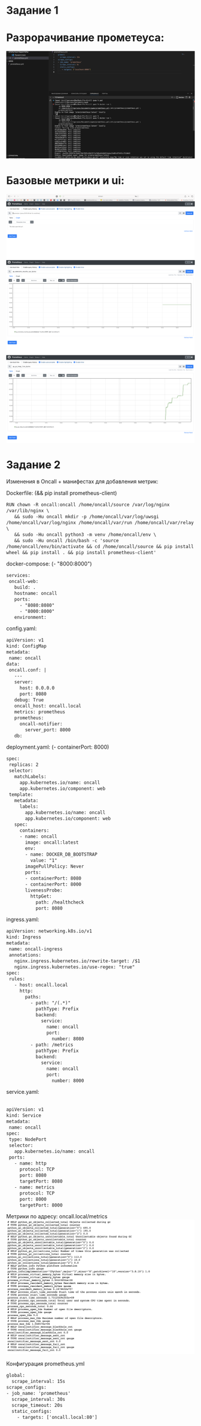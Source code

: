 # Задание 1

# Разрорачивание прометеуса:

![Иллюстрация к проекту](https://github.com/randnull/sre-hw/blob/main/photo/docker-prom.png)

# Базовые метрики и ui:

![Иллюстрация к проекту](https://github.com/randnull/sre-hw/blob/main/photo/prom-ui.png)
![Иллюстрация к проекту](https://github.com/randnull/sre-hw/blob/main/photo/somemetric.png)
![Иллюстрация к проекту](https://github.com/randnull/sre-hw/blob/main/photo/some2metric.png)

# Задание 2

Изменения в Oncall + манифестах для добавления метрик:

Dockerfile: (&& pip install prometheus-client)
```
RUN chown -R oncall:oncall /home/oncall/source /var/log/nginx /var/lib/nginx \
   && sudo -Hu oncall mkdir -p /home/oncall/var/log/uwsgi /home/oncall/var/log/nginx /home/oncall/var/run /home/oncall/var/relay \
   && sudo -Hu oncall python3 -m venv /home/oncall/env \
   && sudo -Hu oncall /bin/bash -c 'source /home/oncall/env/bin/activate && cd /home/oncall/source && pip install wheel && pip install . && pip install prometheus-client'
```
docker-compose: (- "8000:8000")
```
services:
 oncall-web:
   build: .
   hostname: oncall
   ports:
     - "8080:8080"
     - "8000:8000"
   environment:
```
config.yaml:

```
apiVersion: v1
kind: ConfigMap
metadata:
 name: oncall
data:
 oncall.conf: |
   ---
   server:
     host: 0.0.0.0
     port: 8080
   debug: True
   oncall_host: oncall.local
   metrics: prometheus
   prometheus:
     oncall-notifier:
       server_port: 8000
   db:
```



deployment.yaml: (- containerPort: 8000)

```
spec:
 replicas: 2
 selector:
   matchLabels:
     app.kubernetes.io/name: oncall
     app.kubernetes.io/component: web
 template:
   metadata:
     labels:
       app.kubernetes.io/name: oncall
       app.kubernetes.io/component: web
   spec:
     containers:
     - name: oncall
       image: oncall:latest
       env:
       - name: DOCKER_DB_BOOTSTRAP
         value: "1"
       imagePullPolicy: Never
       ports:
       - containerPort: 8080
       - containerPort: 8000
       livenessProbe:
         httpGet:
           path: /healthcheck
           port: 8080
```
ingress.yaml:
```
apiVersion: networking.k8s.io/v1
kind: Ingress
metadata:
 name: oncall-ingress
 annotations:
   nginx.ingress.kubernetes.io/rewrite-target: /$1
   nginx.ingress.kubernetes.io/use-regex: "true"
spec:
 rules:
   - host: oncall.local
     http:
       paths:
         - path: "/(.*)"
           pathType: Prefix
           backend:
             service:
               name: oncall
               port:
                 number: 8080
         - path: /metrics
           pathType: Prefix
           backend:
             service:
               name: oncall
               port:
                 number: 8000
```


service.yaml:

```

apiVersion: v1
kind: Service
metadata:
 name: oncall
spec:
 type: NodePort
 selector:
   app.kubernetes.io/name: oncall
 ports:
   - name: http
     protocol: TCP
     port: 8080
     targetPort: 8080
   - name: metrics
     protocol: TCP
     port: 8000
     targetPort: 8000
```

Метрики по адресу: oncall.local/metrics
![Иллюстрация к проекту](https://github.com/randnull/sre-hw/blob/main/photo/oncall-metrics.png)

Конфигурация prometheus.yml

```
global:
  scrape_interval: 15s
scrape_configs:
- job_name: 'prometheus'
  scrape_interval: 30s
  scrape_timeout: 20s
  static_configs:
    - targets: ['oncall.local:80']
```


